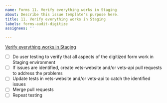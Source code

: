 ```yaml
---
name: Forms 11. Verify everything works in Staging
about: Describe this issue template's purpose here.
title: 11. Verify everything works in Staging
labels: forms-audit-digitize
assignees: ''

---
```


[Verify everything works in Staging](https://vfs.atlassian.net/wiki/spaces/VFT/pages/2492334104/Form+digitization+development+guide#Step-11-(collaborative)%3A-Verify-everything-works-in-Staging)
- [ ] Do user testing to verify that all aspects of the digitized form work in Staging environment
- [ ] If issues are identified, create vets-website and/or vets-api pull requests to address the problems
- [ ] Update tests in vets-website and/or vets-api to catch the identified issues
- [ ] Merge pull requests
- [ ] Repeat testing
